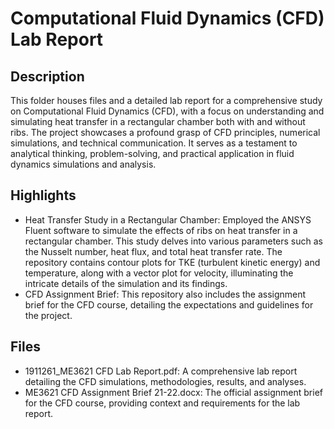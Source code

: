 # Computational Fluid Dynamics (CFD) Lab Report
## Description
This folder houses files and a detailed lab report for a comprehensive study on Computational Fluid Dynamics (CFD), with a focus on understanding and simulating heat transfer in a rectangular chamber both with and without ribs. The project showcases a profound grasp of CFD principles, numerical simulations, and technical communication. It serves as a testament to analytical thinking, problem-solving, and practical application in fluid dynamics simulations and analysis.

## Highlights
- Heat Transfer Study in a Rectangular Chamber: Employed the ANSYS Fluent software to simulate the effects of ribs on heat transfer in a rectangular chamber. This study delves into various parameters such as the Nusselt number, heat flux, and total heat transfer rate. The repository contains contour plots for TKE (turbulent kinetic energy) and temperature, along with a vector plot for velocity, illuminating the intricate details of the simulation and its findings.
- CFD Assignment Brief: This repository also includes the assignment brief for the CFD course, detailing the expectations and guidelines for the project.

## Files
- 1911261_ME3621 CFD Lab Report.pdf: A comprehensive lab report detailing the CFD simulations, methodologies, results, and analyses.
- ME3621 CFD Assignment Brief 21-22.docx: The official assignment brief for the CFD course, providing context and requirements for the lab report.

